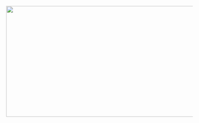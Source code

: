 <p align="center">
    <img   src="https://firebasestorage.googleapis.com/v0/b/dtd-blog-8bed5.appspot.com/o/ezgif.com-optimize.gif?alt=media&token=7bb361ea-7ce7-40c6-8306-017029fa5bdb"  width="600" height="300" />
</p>
